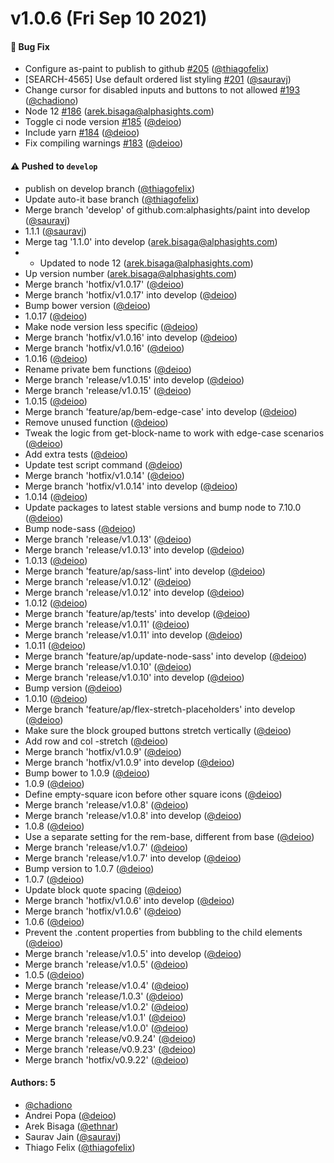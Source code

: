 # v1.0.6 (Fri Sep 10 2021)

#### 🐛 Bug Fix

- Configure as-paint to publish to github [#205](https://github.com/alphasights/paint/pull/205) ([@thiagofelix](https://github.com/thiagofelix))
- [SEARCH-4565] Use default ordered list styling [#201](https://github.com/alphasights/paint/pull/201) ([@sauravj](https://github.com/sauravj))
- Change cursor for disabled inputs and buttons to not allowed [#193](https://github.com/alphasights/paint/pull/193) ([@chadiono](https://github.com/chadiono))
- Node 12 [#186](https://github.com/alphasights/paint/pull/186) (arek.bisaga@alphasights.com)
- Toggle ci node version [#185](https://github.com/alphasights/paint/pull/185) ([@deioo](https://github.com/deioo))
- Include yarn [#184](https://github.com/alphasights/paint/pull/184) ([@deioo](https://github.com/deioo))
- Fix compiling warnings [#183](https://github.com/alphasights/paint/pull/183) ([@deioo](https://github.com/deioo))

#### ⚠️ Pushed to `develop`

- publish on develop branch ([@thiagofelix](https://github.com/thiagofelix))
- Update auto-it base branch ([@thiagofelix](https://github.com/thiagofelix))
- Merge branch 'develop' of github.com:alphasights/paint into develop ([@sauravj](https://github.com/sauravj))
- 1.1.1 ([@sauravj](https://github.com/sauravj))
- Merge tag '1.1.0' into develop (arek.bisaga@alphasights.com)
- * Updated to node 12 (arek.bisaga@alphasights.com)
- Up version number (arek.bisaga@alphasights.com)
- Merge branch 'hotfix/v1.0.17' ([@deioo](https://github.com/deioo))
- Merge branch 'hotfix/v1.0.17' into develop ([@deioo](https://github.com/deioo))
- Bump bower version ([@deioo](https://github.com/deioo))
- 1.0.17 ([@deioo](https://github.com/deioo))
- Make node version less specific ([@deioo](https://github.com/deioo))
- Merge branch 'hotfix/v1.0.16' into develop ([@deioo](https://github.com/deioo))
- Merge branch 'hotfix/v1.0.16' ([@deioo](https://github.com/deioo))
- 1.0.16 ([@deioo](https://github.com/deioo))
- Rename private bem functions ([@deioo](https://github.com/deioo))
- Merge branch 'release/v1.0.15' into develop ([@deioo](https://github.com/deioo))
- Merge branch 'release/v1.0.15' ([@deioo](https://github.com/deioo))
- 1.0.15 ([@deioo](https://github.com/deioo))
- Merge branch 'feature/ap/bem-edge-case' into develop ([@deioo](https://github.com/deioo))
- Remove unused function ([@deioo](https://github.com/deioo))
- Tweak the logic from get-block-name to work with edge-case scenarios ([@deioo](https://github.com/deioo))
- Add extra tests ([@deioo](https://github.com/deioo))
- Update test script command ([@deioo](https://github.com/deioo))
- Merge branch 'hotfix/v1.0.14' ([@deioo](https://github.com/deioo))
- Merge branch 'hotfix/v1.0.14' into develop ([@deioo](https://github.com/deioo))
- 1.0.14 ([@deioo](https://github.com/deioo))
- Update packages to latest stable versions and bump node to 7.10.0 ([@deioo](https://github.com/deioo))
- Bump node-sass ([@deioo](https://github.com/deioo))
- Merge branch 'release/v1.0.13' ([@deioo](https://github.com/deioo))
- Merge branch 'release/v1.0.13' into develop ([@deioo](https://github.com/deioo))
- 1.0.13 ([@deioo](https://github.com/deioo))
- Merge branch 'feature/ap/sass-lint' into develop ([@deioo](https://github.com/deioo))
- Merge branch 'release/v1.0.12' ([@deioo](https://github.com/deioo))
- Merge branch 'release/v1.0.12' into develop ([@deioo](https://github.com/deioo))
- 1.0.12 ([@deioo](https://github.com/deioo))
- Merge branch 'feature/ap/tests' into develop ([@deioo](https://github.com/deioo))
- Merge branch 'release/v1.0.11' ([@deioo](https://github.com/deioo))
- Merge branch 'release/v1.0.11' into develop ([@deioo](https://github.com/deioo))
- 1.0.11 ([@deioo](https://github.com/deioo))
- Merge branch 'feature/ap/update-node-sass' into develop ([@deioo](https://github.com/deioo))
- Merge branch 'release/v1.0.10' ([@deioo](https://github.com/deioo))
- Merge branch 'release/v1.0.10' into develop ([@deioo](https://github.com/deioo))
- Bump version ([@deioo](https://github.com/deioo))
- 1.0.10 ([@deioo](https://github.com/deioo))
- Merge branch 'feature/ap/flex-stretch-placeholders' into develop ([@deioo](https://github.com/deioo))
- Make sure the block grouped buttons stretch vertically ([@deioo](https://github.com/deioo))
- Add row and col -stretch ([@deioo](https://github.com/deioo))
- Merge branch 'hotfix/v1.0.9' ([@deioo](https://github.com/deioo))
- Merge branch 'hotfix/v1.0.9' into develop ([@deioo](https://github.com/deioo))
- Bump bower to 1.0.9 ([@deioo](https://github.com/deioo))
- 1.0.9 ([@deioo](https://github.com/deioo))
- Define empty-square icon before other square icons ([@deioo](https://github.com/deioo))
- Merge branch 'release/v1.0.8' ([@deioo](https://github.com/deioo))
- Merge branch 'release/v1.0.8' into develop ([@deioo](https://github.com/deioo))
- 1.0.8 ([@deioo](https://github.com/deioo))
- Use a separate setting for the rem-base, different from base ([@deioo](https://github.com/deioo))
- Merge branch 'release/v1.0.7' ([@deioo](https://github.com/deioo))
- Merge branch 'release/v1.0.7' into develop ([@deioo](https://github.com/deioo))
- Bump version to 1.0.7 ([@deioo](https://github.com/deioo))
- 1.0.7 ([@deioo](https://github.com/deioo))
- Update block quote spacing ([@deioo](https://github.com/deioo))
- Merge branch 'hotfix/v1.0.6' into develop ([@deioo](https://github.com/deioo))
- Merge branch 'hotfix/v1.0.6' ([@deioo](https://github.com/deioo))
- 1.0.6 ([@deioo](https://github.com/deioo))
- Prevent the .content properties from bubbling to the child elements ([@deioo](https://github.com/deioo))
- Merge branch 'release/v1.0.5' into develop ([@deioo](https://github.com/deioo))
- Merge branch 'release/v1.0.5' ([@deioo](https://github.com/deioo))
- 1.0.5 ([@deioo](https://github.com/deioo))
- Merge branch 'release/v1.0.4' ([@deioo](https://github.com/deioo))
- Merge branch 'release/1.0.3' ([@deioo](https://github.com/deioo))
- Merge branch 'release/v1.0.2' ([@deioo](https://github.com/deioo))
- Merge branch 'release/v1.0.1' ([@deioo](https://github.com/deioo))
- Merge branch 'release/v1.0.0' ([@deioo](https://github.com/deioo))
- Merge branch 'release/v0.9.24' ([@deioo](https://github.com/deioo))
- Merge branch 'release/v0.9.23' ([@deioo](https://github.com/deioo))
- Merge branch 'hotfix/v0.9.22' ([@deioo](https://github.com/deioo))

#### Authors: 5

- [@chadiono](https://github.com/chadiono)
- Andrei Popa ([@deioo](https://github.com/deioo))
- Arek Bisaga ([@ethnar](https://github.com/ethnar))
- Saurav Jain ([@sauravj](https://github.com/sauravj))
- Thiago Felix ([@thiagofelix](https://github.com/thiagofelix))
